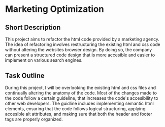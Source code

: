 # Marketing Optimization

## Short Description

This project aims to refactor the html code provided by a marketing agency. The idea of refactoring involves restructuring the existing html and css code without altering the websites browser design. By doing so, the company can present a structured code design that is more accesible and easier to implement on various search engines.  

## Task Outline

During this project, I will be overlooking the existing html and css files and continually altering the anatomy of the code. Most of the changes made to the code follow a certain guideline, that increases the code's accesibility to other web developers. The guidline includes implementing semantic html elements, ensuring that the code follows logical structuring, applying accesible alt attributes, and making sure that both the header and footer tags are properly organized. 